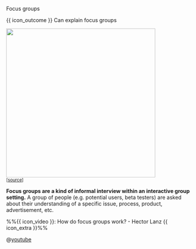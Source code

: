 <span id="title">Focus groups</span>

<span id="prereqs"></span>

<span id="outcomes">{{ icon_outcome }} Can explain focus groups</span>

<div id="body">

<div v-closeable alt="focus group photo" class="non-printable">

<img src="https://media.defense.gov/2012/Apr/11/2000162334/670/394/0/120403-F-PR861-011.JPG" width="400" /><br>
<sub>[[source](http://www.hanscom.af.mil/News/Article-Display/Article/380048/caring-for-people-forum-identifies-issues/)]</sub>
</div><p/>

**Focus groups are a kind of informal interview within an interactive group setting.** A group of people (e.g. potential users, beta testers) are asked about their understanding of a specific issue, process, product, advertisement, etc.  

<panel type="seamless"  class="non-printable">
  <span slot="header"><md>%%{{ icon_video }}: How do focus groups work? - Hector Lanz {{ icon_extra }}%%</md></span>

@[youtube](3TwgVQIZPsw)

</panel>

</div>

<div id="extras">
</div>
